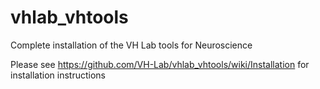 # vhlab_vhtools
Complete installation of the VH Lab tools for Neuroscience

Please see https://github.com/VH-Lab/vhlab_vhtools/wiki/Installation for installation instructions
